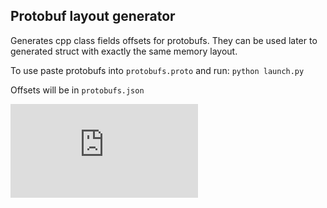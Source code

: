 ## Protobuf layout generator

Generates cpp class fields offsets for protobufs. They can be used later to generated struct with exactly the same memory layout.

To use paste protobufs into `protobufs.proto` and run: `python launch.py`

Offsets will be in `protobufs.json`

![](https://embed.pixiv.net/artwork.php?illust_id=90764693)